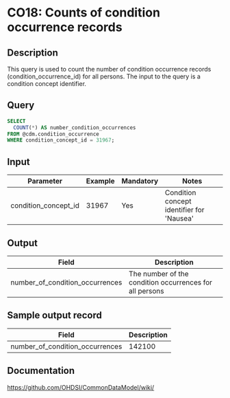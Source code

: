 <!---
Group:condition occurrence
Name:CO18 Counts of condition occurrence records 
Author:Patrick Ryan
CDM Version: 5.3
-->

# CO18: Counts of condition occurrence records 

## Description
This query is used to count the number of condition occurrence records (condition_occurrence_id) for all persons. The input to the query is a condition concept identifier.
## Query
```sql
SELECT
  COUNT(*) AS number_condition_occurrences
FROM @cdm.condition_occurrence
WHERE condition_concept_id = 31967;
```

## Input

|  Parameter |  Example |  Mandatory | Notes|
| --- | --- | --- | --- |
| condition_concept_id | 31967 | Yes | Condition concept identifier for 'Nausea' | 

## Output

|  Field |  Description |
| --- | --- |
| number_of_condition_occurrences | The number of the condition occurrences for all persons | 

## Sample output record

|  Field |  Description |
| --- | --- |
| number_of_condition_occurrences | 142100 | 


## Documentation
https://github.com/OHDSI/CommonDataModel/wiki/
